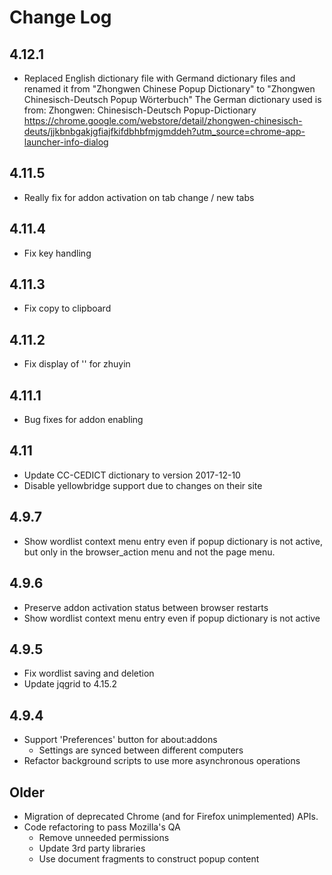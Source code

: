 # Change Log
## 4.12.1
- Replaced English dictionary file with Germand dictionary files and renamed it from "Zhongwen Chinese Popup Dictionary" to "Zhongwen Chinesisch-Deutsch Popup Wörterbuch"
  The German dictionary used is from:
    Zhongwen: Chinesisch-Deutsch Popup-Dictionary
    https://chrome.google.com/webstore/detail/zhongwen-chinesisch-deuts/jjkbnbgakjgfiajfkifdbhbfmjgmddeh?utm_source=chrome-app-launcher-info-dialog

## 4.11.5
- Really fix for addon activation on tab change / new tabs

## 4.11.4
- Fix key handling

## 4.11.3
- Fix copy to clipboard

## 4.11.2
- Fix display of '</span>' for zhuyin

## 4.11.1
- Bug fixes for addon enabling

## 4.11
- Update CC-CEDICT dictionary to version 2017-12-10
- Disable yellowbridge support due to changes on their site

## 4.9.7
- Show wordlist context menu entry even if popup dictionary is not active, but
  only in the browser_action menu and not the page menu.

## 4.9.6
- Preserve addon activation status between browser restarts
- Show wordlist context menu entry even if popup dictionary is not active

## 4.9.5
- Fix wordlist saving and deletion
- Update jqgrid to 4.15.2

## 4.9.4
- Support 'Preferences' button for about:addons
  - Settings are synced between different computers
- Refactor background scripts to use more asynchronous operations

## Older
- Migration of deprecated Chrome (and for Firefox unimplemented) APIs.
- Code refactoring to pass Mozilla's QA
  - Remove unneeded permissions
  - Update 3rd party libraries
  - Use document fragments to construct popup content
